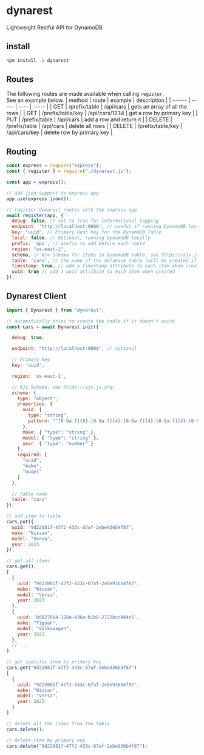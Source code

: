 # dynarest
Lightweight Restful API for DynamoDB

## install
```bash
npm install -S dynarest
```

## Routes
The following routes are made available when calling `register`.  
See an example below.
| method | route | example | description |
| ------ | ----- | ---- | ----- |
| GET | /prefix/table | /api/cars | gets an array of all the rows |
| GET | /prefix/table/key | /api/cars/1234 | get a row by primary key |
| PUT | /prefix/table | /api/cars | add a row and return it |
| DELETE | /prefix/table | /api/cars | delete all rows |
| DELETE | /prefix/table/key | /api/cars/key | delete row by primary key |

## Routing
```js
const express = require("express");
const { register } = require("./dynarest.js");

const app = express();

// add json support to express app
app.use(express.json());

// register dynarest routes with the express app
await register(app, {
  debug: false, // set to true for informational logging
  endpoint: 'http://localhost:9000', // useful if running DynamoDB locally
  key: "uuid", // Primary Hash Key for the DynamoDB Table
  local: false, // Optional, running DynamoDB locally
  prefix: 'api', // prefix to add before each route
  region: "us-east-1",
  schema, // Ajv Schema for items in DynamoDB table, see https://ajv.js.org/
  table: 'cars', // the name of the database table (will be created if missing)
  timestamp: true, // add a timestamp attribute to each item when created
  uuid: true // add a uuid attribute to each item when created
});
```


## Dynarest Client
```js
import { Dynarest } from "dynarest";

// automatically tries to create the table if it doesn't exist
const cars = await Dynarest.init({

  debug: true,

  endpoint: "http://localhost:9000", // optional

  // Primary Key
  key: 'uuid',

  region: 'us-east-1',

  // Ajv Schema, see https://ajv.js.org/
  schema: {
    type: "object",
    properties: {
      uuid: {
        type: "string",
        pattern: "^[0-9a-f]{8}-[0-9a-f]{4}-[0-9a-f]{4}-[0-9a-f]{4}-[0-9a-f]{12}$"
      },
      make: { "type": "string" },
      model: { "type": "string" },
      year: { "type": "number" }
    },
    required: [
      "uuid",
      "make",
      "model"
    ]
  },

  // table name
  table: "cars"
});

// add item to table
cars.put({
  uuid: "9d22081f-47f2-433c-87af-2ebe936b4f87",
  make: "Nissan",
  model: "Versa",
  year: 2023
});

// get all items
cars.get();
[
  {
    uuid: "9d22081f-47f2-433c-87af-2ebe936b4f87",
    make: "Nissan",
    model: "Versa",
    year: 2023
  },
  {
    uuid: 'b0827664-128a-436a-b1b8-2722bcc444c5',
    make: "Tiguan",
    model: "Volkswagen",
    year: 2023
  },
  // ...
]

// get specific item by primary key
cars.get("9d22081f-47f2-433c-87af-2ebe936b4f87")
[
  {
    uuid: "9d22081f-47f2-433c-87af-2ebe936b4f87",
    make: "Nissan",
    model: "Versa",
    year: 2023
  }
]

// delete all the items from the table
cars.delete();

// delete item by primary key
cars.delete("9d22081f-47f2-433c-87af-2ebe936b4f87");
```